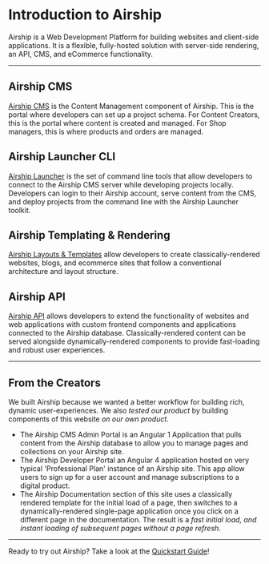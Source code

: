 # Introduction to Airship

Airship is a Web Development Platform for building websites and client-side applications. It is a flexible, fully-hosted solution with server-side rendering, an API, CMS, and eCommerce functionality.

---

## Airship CMS
[Airship CMS](https://airshipcms.io/documentation/view/introduction-to-airship-cms) is the Content Management component of Airship. This is the portal where developers can set up a project schema. For Content Creators, this is the portal where content is created and managed. For Shop managers, this is where products and orders are managed.

## Airship Launcher CLI
[Airship Launcher](https://airshipcms.io/documentation/view/airship-cli-commands) is the set of command line tools that allow developers to connect to the Airship CMS server while developing projects locally. Developers can login to their Airship account, serve content from the CMS, and deploy projects from the command line with the Airship Launcher toolkit.

## Airship Templating & Rendering
[Airship Layouts & Templates](https://airshipcms.io/documentation/view/using-layouts-templates) allow developers to create classically-rendered websites, blogs, and ecommerce sites that follow a conventional architecture and layout structure. 

## Airship API
[Airship API](https://airshipcms.io/documentation/view/introduction-to-airship-api) allows developers to extend the functionality of websites and web applications with custom frontend components and applications connected to the Airship database. Classically-rendered content can be served alongside dynamically-rendered components to provide fast-loading and robust user experiences.

---

## From the Creators 
We built Airship because we wanted a better workflow for building rich, dynamic user-experiences. We also _tested our product_ by building components of this website _on our own product_.
- The Airship CMS Admin Portal is an Angular 1 Application that pulls content from the Airship database to allow you to manage pages and collections on your Airship site.
- The Airship Developer Portal an Angular 4 application hosted on very typical 'Professional Plan' instance of an Airship site. This app allow users to sign up for a user account and manage subscriptions to a digital product.
- The Airship Documentation section of this site uses a classically rendered template for the initial load of a page, then switches to a dynamically-rendered single-page application once you click on a different page in the documentation. The result is a _fast initial load, and instant loading of subsequent pages without a page refresh_.

---

Ready to try out Airship? Take a look at the [Quickstart Guide](https://airshipcms.io/documentation/view/quickstart-guide)!

